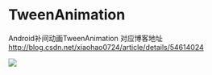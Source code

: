 # TweenAnimation
Android补间动画TweenAnimation
对应博客地址 http://blog.csdn.net/xiaohao0724/article/details/54614024

![](http://img.my.csdn.net/uploads/201701/19/1484806790_4366.gif)